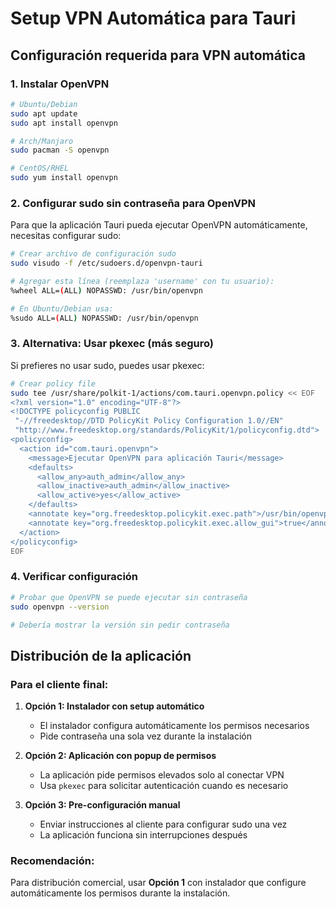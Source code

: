 # Setup VPN Automática para Tauri

## Configuración requerida para VPN automática

### 1. Instalar OpenVPN
```bash
# Ubuntu/Debian
sudo apt update
sudo apt install openvpn

# Arch/Manjaro
sudo pacman -S openvpn

# CentOS/RHEL
sudo yum install openvpn
```

### 2. Configurar sudo sin contraseña para OpenVPN
Para que la aplicación Tauri pueda ejecutar OpenVPN automáticamente, necesitas configurar sudo:

```bash
# Crear archivo de configuración sudo
sudo visudo -f /etc/sudoers.d/openvpn-tauri

# Agregar esta línea (reemplaza 'username' con tu usuario):
%wheel ALL=(ALL) NOPASSWD: /usr/bin/openvpn

# En Ubuntu/Debian usa:
%sudo ALL=(ALL) NOPASSWD: /usr/bin/openvpn
```

### 3. Alternativa: Usar pkexec (más seguro)
Si prefieres no usar sudo, puedes usar pkexec:

```bash
# Crear policy file
sudo tee /usr/share/polkit-1/actions/com.tauri.openvpn.policy << EOF
<?xml version="1.0" encoding="UTF-8"?>
<!DOCTYPE policyconfig PUBLIC
 "-//freedesktop//DTD PolicyKit Policy Configuration 1.0//EN"
 "http://www.freedesktop.org/standards/PolicyKit/1/policyconfig.dtd">
<policyconfig>
  <action id="com.tauri.openvpn">
    <message>Ejecutar OpenVPN para aplicación Tauri</message>
    <defaults>
      <allow_any>auth_admin</allow_any>
      <allow_inactive>auth_admin</allow_inactive>
      <allow_active>yes</allow_active>
    </defaults>
    <annotate key="org.freedesktop.policykit.exec.path">/usr/bin/openvpn</annotate>
    <annotate key="org.freedesktop.policykit.exec.allow_gui">true</annotate>
  </action>
</policyconfig>
EOF
```

### 4. Verificar configuración
```bash
# Probar que OpenVPN se puede ejecutar sin contraseña
sudo openvpn --version

# Debería mostrar la versión sin pedir contraseña
```

## Distribución de la aplicación

### Para el cliente final:
1. **Opción 1: Instalador con setup automático**
   - El instalador configura automáticamente los permisos necesarios
   - Pide contraseña una sola vez durante la instalación

2. **Opción 2: Aplicación con popup de permisos**
   - La aplicación pide permisos elevados solo al conectar VPN
   - Usa `pkexec` para solicitar autenticación cuando es necesario

3. **Opción 3: Pre-configuración manual**
   - Enviar instrucciones al cliente para configurar sudo una vez
   - La aplicación funciona sin interrupciones después

### Recomendación:
Para distribución comercial, usar **Opción 1** con instalador que configure automáticamente los permisos durante la instalación.